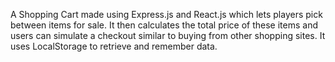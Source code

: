 A Shopping Cart made using Express.js and React.js which lets players pick between items for sale. It then calculates the total price of these items and users can simulate a checkout similar to buying from other shopping sites. It uses LocalStorage to retrieve and remember data.
